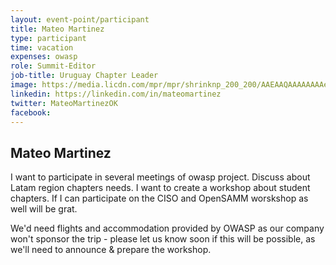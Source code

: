```yaml
---
layout: event-point/participant
title: Mateo Martinez
type: participant
time: vacation
expenses: owasp
role: Summit-Editor
job-title: Uruguay Chapter Leader
image: https://media.licdn.com/mpr/mpr/shrinknp_200_200/AAEAAQAAAAAAAAeMAAAAJDM4YTJiOGI0LWJkZDItNDliOC1iNzU4LWQ3Njk0ZmNhMWUxOQ.jpg
linkedin: https://linkedin.com/in/mateomartinez
twitter: MateoMartinezOK
facebook:
---
```


## Mateo Martinez

I want to participate in several meetings of owasp project. Discuss about Latam region chapters needs. I want to create a workshop about student chapters.
If I can participate on the CISO and OpenSAMM worskshop as well will be grat.

We'd need flights and accommodation provided by OWASP as our company won't sponsor the trip - please let us know soon if this will be possible, as we'll need to announce & prepare the workshop.

